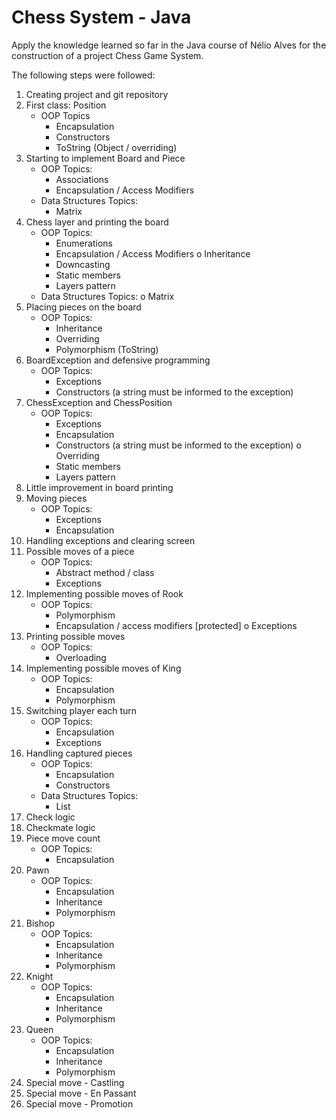 # Chess System - Java
Apply the knowledge learned so far in the Java course of Nélio Alves for the construction of a project Chess Game System.

The following steps were followed: 
1. Creating project and git repository
2. First class: Position
    - OOP Topics
        - Encapsulation
        - Constructors
        - ToString (Object / overriding)
3. Starting to implement Board and Piece
    - OOP Topics:
        - Associations
        - Encapsulation / Access Modifiers
    - Data Structures Topics:
        - Matrix
4. Chess layer and printing the board
    - OOP Topics:
        - Enumerations
        - Encapsulation / Access Modifiers o Inheritance
        - Downcasting
        - Static members
        - Layers pattern
    - Data Structures Topics: o Matrix
5. Placing pieces on the board
    - OOP Topics:
        - Inheritance
        - Overriding
        - Polymorphism (ToString)
6. BoardException and defensive programming
    - OOP Topics:
        - Exceptions
        - Constructors (a string must be informed to the exception)
7. ChessException and ChessPosition
    - OOP Topics:
        - Exceptions
        - Encapsulation
        - Constructors (a string must be informed to the exception) o Overriding
        - Static members
        - Layers pattern
8. Little improvement in board printing
9. Moving pieces
    - OOP Topics:
        - Exceptions
        - Encapsulation
10. Handling exceptions and clearing screen
11. Possible moves of a piece
    - OOP Topics:
        - Abstract method / class
        - Exceptions
12. Implementing possible moves of Rook
    - OOP Topics:
        - Polymorphism
        - Encapsulation / access modifiers [protected] o Exceptions
13. Printing possible moves
    - OOP Topics:
        - Overloading
14. Implementing possible moves of King
    - OOP Topics:
        - Encapsulation
        - Polymorphism
15. Switching player each turn
    - OOP Topics:
        - Encapsulation
        - Exceptions
16. Handling captured pieces
    - OOP Topics:
        - Encapsulation
        - Constructors
    - Data Structures Topics:
        - List
17. Check logic
18. Checkmate logic
19. Piece move count
    - OOP Topics:
        - Encapsulation
20. Pawn
    - OOP Topics:
        - Encapsulation 
        - Inheritance
        - Polymorphism
21. Bishop
    - OOP Topics:
        - Encapsulation 
        - Inheritance
        - Polymorphism
22. Knight
    - OOP Topics:
        - Encapsulation 
        - Inheritance
        - Polymorphism
23. Queen
    - OOP Topics:
        - Encapsulation 
        - Inheritance
        - Polymorphism
24. Special move - Castling
25. Special move - En Passant
26. Special move - Promotion
